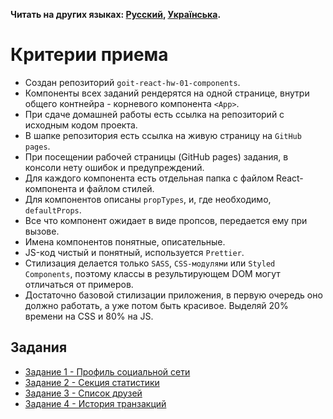 **Читать на других языках: [Русский](README.md), [Українська](README.ua.md).**

# Критерии приема

- Создан репозиторий `goit-react-hw-01-components`.
- Компоненты всех заданий рендерятся на одной странице, внутри общего
  контнейра - корневого компонента `<App>`.
- При сдаче домашней работы есть ссылка на репозиторий с исходным кодом проекта.
- В шапке репозитория есть ссылка на живую страницу на `GitHub pages`.
- При посещении рабочей страницы (GitHub pages) задания, в консоли нету ошибок и
  предупреждений.
- Для каждого компонента есть отдельная папка с файлом React-компонента и файлом
  стилей.
- Для компонентов описаны `propTypes`, и, где необходимо, `defaultProps`.
- Все что компонент ожидает в виде пропсов, передается ему при вызове.
- Имена компонентов понятные, описательные.
- JS-код чистый и понятный, используется `Prettier`.
- Стилизация делается только `SASS`, `CSS-модулями` или `Styled Components`,
  поэтому классы в результирующем DOM могут отличаться от примеров.
- Достаточно базовой стилизации приложения, в первую очередь оно должно
  работать, а уже потом быть красивое. Выделяй 20% времени на CSS и 80% на JS.

## Задания

- [Задание 1 - Профиль социальной сети](./social-profile/)
- [Задание 2 - Секция статистики](./statistics/)
- [Задание 3 - Список друзей](./friend-list/)
- [Задание 4 - История транзакций](./transaction-history/)
